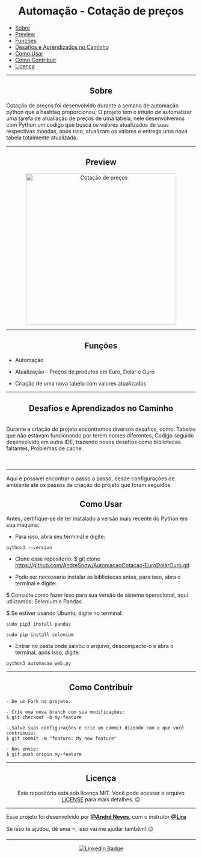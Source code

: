 <h1 align="center">Automação - Cotação de preços</h1>

   <p>
   
   - [Sobre](#sobre)
   - [Preview](#preview)
   - [Funções](#funções)
   - [Desafios e Aprendizados no Caminho](#desafios-e-aprendizados-no-caminho)
   - [Como Usar](#como-usar)
   - [Como Contribuir](#como-contribuir)
   - [Licença](#licença)

   </p>

---

<h2 align="center">Sobre</h2>

Cotação de preços foi desenvolvido durante a semana de automação python que a hashtag proporcionou;
O projeto tem o intuito de automatizar uma tarefa de atualiação de preços de uma tabela, nele desenvolvemos com Python um codigo que busca os valores atualizados de suas respectivas moedas, após isso, atualizam os valores e entrega uma nova tabela totalmente atualizada.
<p align="center">

   <a href=""></a>
</p>

---

<h2 align="center">Preview</h2>

   <p align="center">
      <img src="https://i.ibb.co/yYWb4f8/2021-09-11-19-28-28.gif" width="400" alt="Cotação de preços">
   </p>

---

<h2 align="center">Funções</h2>

   <p>
   
- Automação
- Atualização - Preços de produtos em Euro, Dolar e Ouro
- Criação de uma nova tabela com valores atualizados
  
   </p>

---

<h2 align="center">Desafios e Aprendizados no Caminho</h2>

   <p>
    <br> 
    <a>Durante a criação do projeto encontramos diversos desafios, como:
      Tabelas que não estavam funcionando por terem nomes diferentes, 
      Codigo seguido desenvolvido em outra IDE, trazendo novos desafios como bibliotecas faltantes,
      Problemas de cache.</a><br>
    <br>
    <br>
   </p>

---

Aqui é possivel encontrar o passo a passo, desde configurações de ambiente até os passos da criação do projeto que foram seguidos.

<h2 align="center">Como Usar</h2>

   Antes, certifique-se de ter instalado a versão mais recente do Python em sua maquina:
   - Para isso, abra seu terminal e digite:
   
   ```
   python3 --version
   
   ```
   
   - Clone esse repositorio:
   $ git clone https://github.com/AndreSnow/AutomacaoCotacao-EuroDolarOuro.git
   
   - Pode ser necessario instalar as bibliotecas antes, para isso, abra o terminal e digite:
   
   $ Consulte como fazer isso para sua versão de sistema operacional, aqui utilizamos:
   Selenium e Pandas
   
   $ Se estiver usando Ubuntu, digite no terminal:
   
   ```
   sudo pip3 install pandas
   
   sudo pip install selenium
   
   ```

   - Entrar no pasta onde salvou o arquivo, descompacte-o e abra o terminal, após isso, digite:
   ```
   python3 automacao web.py

   ```

---

<h2 align="center">Como Contribuir</h2>

   ```
   - De um Fork no projeto. 

   - Crie uma nova branch com sua modificações:
   $ git checkout -b my-feature

   - Salve suas configurações e crie um commit dizendo com o que você contribuiu:
   $ git commit -m "feature: My new feature"

   - Nos envie:
   $ git push origin my-feature
   ```

---

<h2 align="center">Licença</h2>

<p align="center">
   Este repositório está sob licença MIT. Você pode acessar o arquivo <a href="https://github.com/AndreSnow/AutomacaoCotacao-EuroDolarOuro/blob/master/LICENSE">LICENSE</a> para mais detalhes. 😉
</p>

   ---

   Esse projeto foi desenvolvido por **[@André Neves](https://www.linkedin.com/in/andré-n-922181a6/)**, com o instrutor **[@Lira](https://www.linkedin.com/in/joão-paulo-rodrigues-de-lira-50664758/)**
   
   Se isso te ajudou, dê uma ⭐, isso vai me ajudar também!
    😉

---

   <div align="center">

   [![Linkedin Badge](https://img.shields.io/badge/-Andre%20Neves-292929?style=flat-square&logo=Linkedin&logoColor=white&link=https://www.linkedin.com/in/andr%C3%A9-n-922181a6/)](https://www.linkedin.com/in/andré-n-922181a6/)

   </div>
